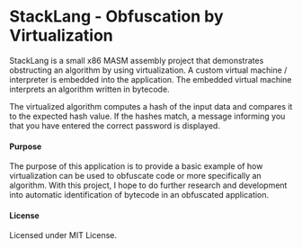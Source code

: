 # StackLang - Obfuscation by Virtualization
StackLang is a small x86 MASM assembly project that demonstrates obstructing an algorithm by using virtualization. A custom virtual machine / interpreter is embedded into the application. The embedded virtual machine interprets an algorithm written in bytecode.

The virtualized algorithm computes a hash of the input data and compares it to the expected hash value. If the hashes match, a message informing you that you have entered the correct password is displayed.

#### Purpose
The purpose of this application is to provide a basic example of how virtualization can be used to obfuscate code or more specifically an algorithm. With this project, I hope to do further research and development into automatic identification of bytecode in an obfuscated application.

#### License

Licensed under MIT License.